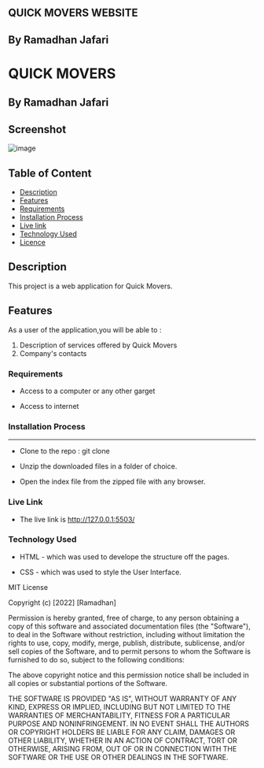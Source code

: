 ## QUICK MOVERS WEBSITE

## By Ramadhan Jafari

# QUICK MOVERS

   ## By Ramadhan Jafari

## Screenshot
   ![image](./assets/images/Screenshot%20from%202022-05-08%2023-03-38.png)

## Table of Content

- [Description](#description)
- [Features](#features)
- [Requirements](#requirements)
- [Installation Process](#installation-Process)
- [Live link](#Live-Link)
- [Technology Used](#technology-Used)
- [Licence](#licence)

## Description

 <p>This project is a web application for Quick Movers.</p>

## Features

As a user of the application,you will be able to :

1. Description of services offered by Quick Movers
2. Company's contacts

 ###  Requirements

 * Access to  a computer or any other garget

 * Access to internet

### Installation Process

 ****  
* Clone to the repo : git clone 

* Unzip the downloaded files in a folder of choice.

* Open the index file from the zipped file with any browser.

### Live Link
* The live link is http://127.0.0.1:5503/

### Technology  Used
* HTML - which was used to develope the structure off the pages.

* CSS - which was used to style the User Interface.

MIT License

Copyright (c) [2022] [Ramadhan]

Permission is hereby granted, free of charge, to any person obtaining a copy
of this software and associated documentation files (the "Software"), to deal
in the Software without restriction, including without limitation the rights
to use, copy, modify, merge, publish, distribute, sublicense, and/or sell
copies of the Software, and to permit persons to whom the Software is
furnished to do so, subject to the following conditions:

The above copyright notice and this permission notice shall be included in all
copies or substantial portions of the Software.

THE SOFTWARE IS PROVIDED "AS IS", WITHOUT WARRANTY OF ANY KIND, EXPRESS OR
IMPLIED, INCLUDING BUT NOT LIMITED TO THE WARRANTIES OF MERCHANTABILITY,
FITNESS FOR A PARTICULAR PURPOSE AND NONINFRINGEMENT. IN NO EVENT SHALL THE
AUTHORS OR COPYRIGHT HOLDERS BE LIABLE FOR ANY CLAIM, DAMAGES OR OTHER
LIABILITY, WHETHER IN AN ACTION OF CONTRACT, TORT OR OTHERWISE, ARISING FROM,
OUT OF OR IN CONNECTION WITH THE SOFTWARE OR THE USE OR OTHER DEALINGS IN THE
SOFTWARE.
